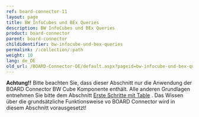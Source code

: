 ```yaml
---
ref: board-connector-11
layout: page
title: BW InfoCubes und BEx Queries
description: BW InfoCubes und BEx Queries
product: board-connector
parent: board-connector
childidentifier: bw-infocube-und-bex-queries
permalink: /:collection/:path
weight: 10
lang: de_DE
old_url: /BOARD-Connector-DE/default.aspx?pageid=bw-infocube-und-bex-queries
---
```


**Achtung!!** Bitte beachten Sie, dass dieser Abschnitt nur die Anwendung der BOARD Connector BW Cube Komponente enthält. Alle anderen Grundlagen entnehmen Sie bitte dem Abschnitt [Erste Schritte mit Table](./erste-schritte-mit-table) . Das Wissen über die grundsätzliche Funktionsweise vo BOARD Connector wird in diesem Abschnitt vorausgesetzt!
